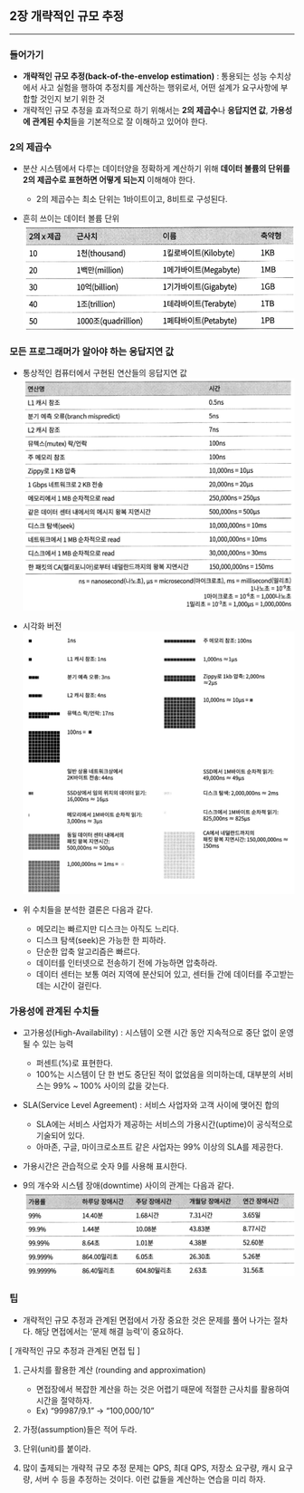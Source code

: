 ## 2장 개략적인 규모 추정

---

### 들어가기
- **개략적인 규모 추정(back-of-the-envelop estimation)** : 통용되는 성능 수치상에서 사고 실험을 행하여 추정치를 계산하는 행위로서, 어떤 설계가 요구사항에 부합할 것인지 보기 위한 것
- 개략적인 규모 추정을 효과적으로 하기 위해서는 **2의 제곱수**나 **응답지연 값**, **가용성에 관계된 수치**들을 기본적으로 잘 이해하고 있어야 한다.

### 2의 제곱수
- 분산 시스템에서 다루는 데이터양을 정확하게 계산하기 위해 **데이터 볼륨의 단위를 2의 제곱수로 표현하면 어떻게 되는지** 이해해야 한다.
    - 2의 제곱수는 최소 단위는 1바이트이고, 8비트로 구성된다.

- 흔히 쓰이는 데이터 볼륨 단위
![image1](images/data-volume.png)

### 모든 프로그래머가 알아야 하는 응답지연 값
- 통상적인 컴퓨터에서 구현된 연산들의 응답지연 값
![image2](images/latency.png)

- 시각화 버전
![image3](images/latency-2.png)

- 위 수치들을 분석한 결론은 다음과 같다.
  - 메모리는 빠르지만 디스크는 아직도 느리다.
  - 디스크 탐색(seek)은 가능한 한 피하라.
  - 단순한 압축 알고리즘은 빠르다.
  - 데이터를 인터넷으로 전송하기 전에 가능하면 압축하라.
  - 데이터 센터는 보통 여러 지역에 분산되어 있고, 센터들 간에 데이터를 주고받는 데는 시간이 걸린다.

### 가용성에 관계된 수치들
- 고가용성(High-Availability) : 시스템이 오랜 시간 동안 지속적으로 중단 없이 운영될 수 있는 능력
  - 퍼센트(%)로 표현한다.
  - 100%는 시스템이 단 한 번도 중단된 적이 없었음을 의미하는데, 대부분의 서비스는 99% ~ 100% 사이의 값을 갖는다.

- SLA(Service Level Agreement) : 서비스 사업자와 고객 사이에 맺어진 합의
  - SLA에는 서비스 사업자가 제공하는 서비스의 가용시간(uptime)이 공식적으로 기술되어 있다.
  - 아마존, 구글, 마이크로소프트 같은 사업자는 99% 이상의 SLA를 제공한다.

- 가용시간은 관습적으로 숫자 9를 사용해 표시한다.
- 9의 개수와 시스템 장애(downtime) 사이의 관계는 다음과 같다.
![image4](images/downtime.png)

### 팁
- 개략적인 규모 추정과 관계된 면접에서 가장 중요한 것은 문제를 풀어 나가는 절차다. 해당 면접에서는 ‘문제 해결 능력’이 중요하다.

[ 개략적인 규모 추정과 관계된 면접 팁 ]
1. 근사치를 활용한 계산 (rounding and approximation)
   - 면접장에서 복잡한 계산을 하는 것은 어렵기 때문에 적절한 근사치를 활용하여 시간을 절약하자.
   - Ex) “99987/9.1” → “100,000/10”

2. 가정(assumption)들은 적어 두라.

3. 단위(unit)를 붙이라.

4. 많이 출제되는 개략적 규모 추정 문제는 QPS, 최대 QPS, 저장소 요구량, 캐시 요구량, 서버 수 등을 추정하는 것이다. 이런 값들을 계산하는 연습을 미리 하자.
